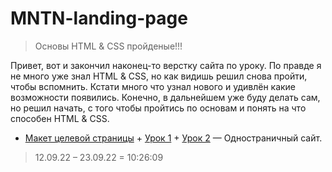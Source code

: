 # MNTN-landing-page

> Основы HTML & CSS пройденые!!! 

Привет, вот и закончил наконец-то верстку сайта по уроку. По правде я не много уже знал HTML & CSS, но как видишь решил снова пройти, чтобы вспомнить. Кстати много что узнал нового и удивлён какие возможности появились. Конечно, в дальнейшем уже буду делать сам, но решил начать, с того чтобы пройтись по основам и понять на что способен HTML & CSS.

- [Макет целевой страницы](/IT/my-path-to-IT/my-training-program/key-skills/junior-middle-senior-full-stack-engineer/html-css/website-layout/) + [Урок 1](https://www.youtube.com/watch?v=t2U3V0k1LMc) + [Урок 2](https://www.youtube.com/watch?v=JBOzxIkmD9M) — Одностраничный сайт.

> 12.09.22 – 23.09.22 = 10:26:09
